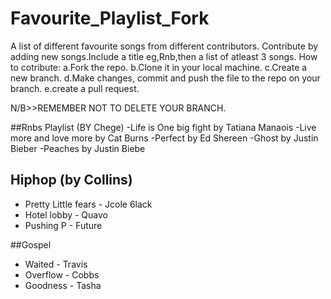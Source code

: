 # Favourite_Playlist_Fork
A list of different favourite songs from different contributors.
Contribute by adding new songs.Include a title eg,Rnb,then a list of atleast 3 songs.
How to cotribute:
a.Fork the repo.
b.Clone it in your local machine.
c.Create a new branch.
d.Make changes, commit and push the file to the repo on your branch.
e.create a pull request.

N/B>>REMEMBER NOT TO DELETE YOUR BRANCH.


##Rnbs Playlist (BY Chege)
-Life is One big fight by Tatiana Manaois
-Live more and love more by Cat Burns
-Perfect by Ed Shereen
-Ghost by Justin Bieber
-Peaches by Justin Biebe


## Hiphop (by Collins)
- Pretty Little fears - Jcole 6lack
- Hotel lobby - Quavo
- Pushing P - Future

##Gospel
- Waited - Travis
- Overflow - Cobbs
- Goodness - Tasha


